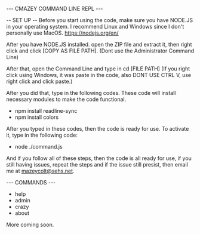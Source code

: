 --- CMAZEY COMMAND LINE REPL ---

-- SET UP --
Before you start using the code, make sure you have NODE.JS in your operating system. I recommend Linux and Windows since I don't personally use MacOS.
https://nodejs.org/en/

After you have NODE.JS installed. open the ZIP file and extract it, then right click and click [COPY AS FILE PATH]. (Dont use the Administrator Command Line)

After that, open the Command Line and type in cd [FILE PATH] (If you right click using Windows, it was paste in the code, also DONT USE CTRL V, use right click and click paste.)

After you did that, type in the following codes. These code will install necessary modules to make the code functional.

- npm install readline-sync
- npm install colors

After you typed in these codes, then the code is ready for use. To activate it, type in the following code:

- node ./command.js

And if you follow all of these steps, then the code is all ready for use, if you still having issues, repeat the steps and if the issue still presist, then email me at mazeycolt@sehs.net.


--- COMMANDS ---

- help
- admin
- crazy
- about

More coming soon.
